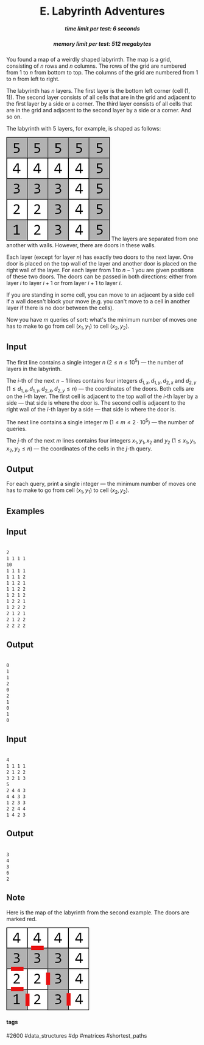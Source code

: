 <h1 style='text-align: center;'> E. Labyrinth Adventures</h1>

<h5 style='text-align: center;'>time limit per test: 6 seconds</h5>
<h5 style='text-align: center;'>memory limit per test: 512 megabytes</h5>

You found a map of a weirdly shaped labyrinth. The map is a grid, consisting of $n$ rows and $n$ columns. The rows of the grid are numbered from $1$ to $n$ from bottom to top. The columns of the grid are numbered from $1$ to $n$ from left to right.

The labyrinth has $n$ layers. The first layer is the bottom left corner (cell $(1, 1)$). The second layer consists of all cells that are in the grid and adjacent to the first layer by a side or a corner. The third layer consists of all cells that are in the grid and adjacent to the second layer by a side or a corner. And so on. 

The labyrinth with $5$ layers, for example, is shaped as follows: 

 ![](images/003bbba1ff0347bde56714b878262c5fe414679d.png) The layers are separated from one another with walls. However, there are doors in these walls.

Each layer (except for layer $n$) has exactly two doors to the next layer. One door is placed on the top wall of the layer and another door is placed on the right wall of the layer. For each layer from $1$ to $n-1$ you are given positions of these two doors. The doors can be passed in both directions: either from layer $i$ to layer $i+1$ or from layer $i+1$ to layer $i$.

If you are standing in some cell, you can move to an adjacent by a side cell if a wall doesn't block your move (e.g. you can't move to a cell in another layer if there is no door between the cells).

Now you have $m$ queries of sort: what's the minimum number of moves one has to make to go from cell $(x_1, y_1)$ to cell $(x_2, y_2)$.

## Input

The first line contains a single integer $n$ ($2 \le n \le 10^5$) — the number of layers in the labyrinth.

The $i$-th of the next $n-1$ lines contains four integers $d_{1,x}, d_{1,y}, d_{2,x}$ and $d_{2,y}$ ($1 \le d_{1,x}, d_{1,y}, d_{2,x}, d_{2,y} \le n$) — the coordinates of the doors. Both cells are on the $i$-th layer. The first cell is adjacent to the top wall of the $i$-th layer by a side — that side is where the door is. The second cell is adjacent to the right wall of the $i$-th layer by a side — that side is where the door is.

The next line contains a single integer $m$ ($1 \le m \le 2 \cdot 10^5$) — the number of queries.

The $j$-th of the next $m$ lines contains four integers $x_1, y_1, x_2$ and $y_2$ ($1 \le x_1, y_1, x_2, y_2 \le n$) — the coordinates of the cells in the $j$-th query.

## Output

For each query, print a single integer — the minimum number of moves one has to make to go from cell $(x_1, y_1)$ to cell $(x_2, y_2)$.

## Examples

## Input


```

2
1 1 1 1
10
1 1 1 1
1 1 1 2
1 1 2 1
1 1 2 2
1 2 1 2
1 2 2 1
1 2 2 2
2 1 2 1
2 1 2 2
2 2 2 2

```
## Output


```

0
1
1
2
0
2
1
0
1
0

```
## Input


```

4
1 1 1 1
2 1 2 2
3 2 1 3
5
2 4 4 3
4 4 3 3
1 2 3 3
2 2 4 4
1 4 2 3

```
## Output


```

3
4
3
6
2

```
## Note

Here is the map of the labyrinth from the second example. The doors are marked red.

 ![](images/522ad0e61c0b740a60c9203c9178279992c8ab2e.png) 

#### tags 

#2600 #data_structures #dp #matrices #shortest_paths 